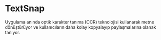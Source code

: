 # TextSnap
Uygulama anında optik karakter tanıma (OCR) teknolojisi kullanarak metne dönüştürüyor ve kullanıcıların daha kolay kopyalayıp paylaşmalarına olanak tanıyor. 
